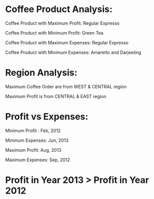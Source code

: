 # Coffee Product Analysis:

Coffee Product with Maximum Profit: Regular Expresso

Coffee Product with Minimum Profit: Green Tea

Coffee Product with Maximum Expenses: Regular Expresso

Coffee Product with Minimum Expenses: Amaretto and Darjeeling

# Region Analysis:

Maximum Coffee Order are from WEST & CENTRAL region

Maximum Profit is from CENTRAL & EAST region

# Profit vs Expenses:

Minimum Profit : Feb, 2012  

Minimum Expenses: Jun, 2013

Maximum Profit: Aug, 2013

Maximum Expenses: Sep, 2012

# Profit in Year 2013 > Profit in Year 2012


